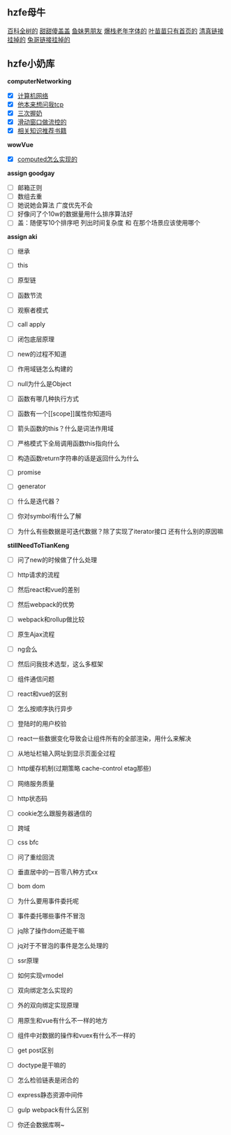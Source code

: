 ## hzfe母牛
[百科全树的](https://code.geeku.net/#/)
[甜甜傻盖盖](https://blog.xyxiao.cn/#/)
[鱼妹男朋友](https://blog.wanan.me/)
[爆栈老年字体的](https://is.daryl.moe/)
[叶苗苗只有首页的](https://nightcat.win/)
[清真链接挂掉的](http://zhaoyuxiang.cn)
[兔哥链接挂掉的](http://noder.club/)

## hzfe小奶库

**computerNetworking**
- [x] [计算机网络](https://github.com/Akiq2016/hzfe-questions-and-answers/blob/master/computerNetworking/answers.md#不专业的计算机网络概念)
- [x] [他本来想问我tcp](https://github.com/Akiq2016/hzfe-questions-and-answers/blob/master/computerNetworking/answers.md#传输层有个厉害协议叫tcp惹)
- [x] [三次握奶](https://github.com/Akiq2016/hzfe-questions-and-answers/blob/master/computerNetworking/answers.md#传输层有个厉害协议叫tcp惹)
- [x] [滑动窗口做流控的](https://github.com/Akiq2016/hzfe-questions-and-answers/blob/master/computerNetworking/answers.md#传输层有个厉害协议叫tcp惹)
- [x] [相关知识推荐书籍](https://github.com/Akiq2016/hzfe-questions-and-answers/blob/master/computerNetworking/answers.md#推荐书籍)

**wowVue**
- [x] [computed怎么实现的](https://github.com/Akiq2016/hzfe-questions-and-answers/blob/master/wowVue/computed.md)

**assign goodgay**
- [ ] 邮箱正则
- [ ] 数组去重
- [ ] 她说她会算法 广度优先不会
- [ ] 好像问了个10w的数据量用什么排序算法好
- [ ] 盖：随便写10个排序吧 列出时间复杂度 和 在那个场景应该使用哪个

**assign aki**
- [ ] 继承
- [ ] this
- [ ] 原型链
- [ ] 函数节流
- [ ] 观察者模式
- [ ] call apply
- [ ] 闭包底层原理
- [ ] new的过程不知道
- [ ] 作用域链怎么构建的
- [ ] null为什么是Object
- [ ] 函数有哪几种执行方式
- [ ] 函数有一个[[scope]]属性你知道吗
- [ ] 箭头函数的this？什么是词法作用域
- [ ] 严格模式下全局调用函数this指向什么
- [ ] 构造函数return字符串的话是返回什么为什么
- [ ] promise
- [ ] generator
- [ ] 什么是迭代器？
- [ ] 你对symbol有什么了解
- [ ] 为什么有些数据是可迭代数据？除了实现了iterator接口 还有什么别的原因嘛


**stillNeedToTianKeng**
- [ ] 问了new的时候做了什么处理
- [ ] http请求的流程
- [ ] 然后react和vue的差别
- [ ] 然后webpack的优势
- [ ] webpack和rollup做比较
- [ ] 原生Ajax流程
- [ ] ng会么
- [ ] 然后问我技术选型，这么多框架

- [ ] 组件通信问题
- [ ] react和vue的区别
- [ ] 怎么按顺序执行异步
- [ ] 登陆时的用户校验
- [ ] react一些数据变化导致会让组件所有的全部渲染，用什么来解决

- [ ] 从地址栏输入网址到显示页面全过程
- [ ] http缓存机制(过期策略 cache-control etag那些)
- [ ] 网络服务质量
- [ ] http状态码
- [ ] cookie怎么跟服务器通信的
- [ ] 跨域

- [ ] css bfc
- [ ] 问了重绘回流
- [ ] 垂直居中的一百零八种方式xx

- [ ] bom dom
- [ ] 为什么要用事件委托呢
- [ ] 事件委托哪些事件不冒泡
- [ ] jq除了操作dom还能干嘛
- [ ] jq对于不冒泡的事件是怎么处理的

- [ ] ssr原理
- [ ] 如何实现vmodel
- [ ] 双向绑定怎么实现的

- [ ] 外的双向绑定实现原理
- [ ] 用原生和vue有什么不一样的地方
- [ ] 组件中对数据的操作和vuex有什么不一样的

- [ ] get post区别
- [ ] doctype是干嘛的
- [ ] 怎么检验链表是闭合的
- [ ] express静态资源中间件
- [ ] gulp webpack有什么区别

- [ ] 你还会数据库啊~
